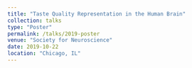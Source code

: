 ```yaml
---
title: "Taste Quality Representation in the Human Brain"
collection: talks
type: "Poster"
permalink: /talks/2019-poster
venue: "Society for Neuroscience"
date: 2019-10-22
location: "Chicago, IL"
---
```


